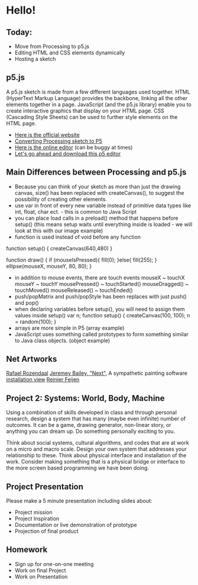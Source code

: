 # Hello!

## Today:
- Move from Processing to p5.js
- Editing HTML and CSS elements dynamically
- Hosting a sketch

## p5.js

A p5.js sketch is made from a few different languages used together. HTML (HyperText Markup Language) provides the backbone, linking all the other elements together in a page. JavaScript (and the p5.js library) enable you to create interactive graphics that display on your HTML page. CSS (Cascading Style Sheets) can be used to further style elements on the HTML page.
- [Here is the official website](https://p5js.org/)
- [Converting Processing sketch to P5](https://github.com/processing/p5.js/wiki/Processing-transition)
- [Here is the online editor](http://alpha.editor.p5js.org/) (can be buggy at times)
- [Let's go ahead and download this p5 editor](https://github.com/processing/p5.js-editor/releases)

## Main Differences between Processing and p5.js

- Because you can think of your sketch as more than just the drawing canvas, size() has been replaced with createCanvas(), to suggest the possibility of creating other elements.
- use var in front of every new variable instead of primitive data types like int, float, char ect. - this is common to Java Script
- you can place load calls in a preload() method that happens before setup() (this means setup waits until everything inside is loaded - we will look at this with our image example)
- function is used instead of void before any function

function setup() {
createCanvas(640,480)
}

function draw() {
  if (mouseIsPressed){
  	fill(0);
  }else{
  	fill(255);
  }
  ellipse(mouseX, mouseY, 80, 80);
}

- in addition to mouse events, there are touch events
  mouseX ~ touchX
  mouseY ~ touchY
  mousePressed() ~ touchStarted()
  mouseDragged() ~ touchMoved()
  mouseReleased() ~ touchEnded()
- push/popMatrix and push/popStyle has been replaces with just push() and pop()
- when declaring variables before setup(), you will need to assign them values inside setup()
var n;
function setup() {
  createCanvas(100, 100);
  n = random(100);
}
- arrays are more simple in P5 (array example)
- JavaScript uses something called prototypes to form something similar to Java class objects. (object example)

## Net Artworks

[Rafael Rozendaal](http://www.newrafael.com/websites)
[Jeremey Bailey, "Next"](http://jeremybaileynext.com/), A sympathetic painting software
[installation view](http://carrollfletcheronscreen.com/2016/05/12/jeremy-bailey-next/)
[Reinier Feijen](http://www.boxofchocolates.nl/)


## Project 2: Systems: World, Body, Machine

Using a combination of skills developed in class and through personal research, design a system that has many (maybe even infinite) number of outcomes. It can be a game, drawing generator, non-linear story, or anything you can dream up. Do something personally exciting to you.

Think about social systems, cultural algorithms, and codes that are at work on a micro and macro scale. Design your own system that addresses your relationship to these. Think about physical interface and installation of the work. Consider making something that is a physical bridge or interface to the more screen based programming we have been doing.

## Project Presentation

Please make a 5 minute presentation including slides about:
- Project mission
- Project Inspiration
- Documentation or live demonstration of prototype
- Projection of final product

## Homework

- Sign up for one-on-one meeting
- Work on final Project
- Work on Presentation

